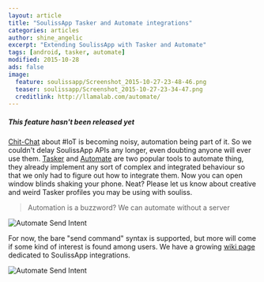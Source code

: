 ```yaml
---
layout: article
title: "SoulissApp Tasker and Automate integrations"
categories: articles
author: shine_angelic
excerpt: "Extending SoulissApp with Tasker and Automate"
tags: [android, tasker, automate]
modified: 2015-10-28
ads: false  
image:
  feature: soulissapp/Screenshot_2015-10-27-23-48-46.png
  teaser: soulissapp/Screenshot_2015-10-27-23-34-47.png
  creditlink: http://llamalab.com/automate/
---
```


<div class="note unreleased">
  <h5>This feature hasn't been released yet</h5>
</div>

[Chit-Chat](http://siliconangle.com/blog/2015/10/22/creepy-iot-3-ways-to-automate-halloween/) about #IoT is becoming noisy, automation being part of it. So we couldn't delay SoulissApp APIs any longer, even doubting anyone will ever use them. [Tasker](http://tasker.dinglisch.net/) and [Automate](http://llamalab.com/automate/) are two popular tools to automate thing, they already implement any sort of complex and integrated behaviour so that we only had to figure out how to integrate them. Now you can open window blinds shaking your phone. Neat? Please let us know about creative and weird Tasker profiles you may be using with souliss.

> Automation is a buzzword? We can automate without a server

![Automate Send Intent](http://souliss.net/images/soulissapp/Screenshot_2015-10-27-23-05-52.png)

For now, the bare "send command" syntax is supported, but more will come if some kind of interest is found among users. 
We have a growing [wiki page](https://github.com/souliss/souliss/wiki/SoulissApp-API) dedicated to SoulissApp integrations.



![Automate Send Intent](http://souliss.net/images/soulissapp/Screenshot_2015-10-27-23-05-42.png)

